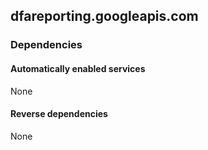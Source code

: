 ## dfareporting.googleapis.com

### Dependencies

#### Automatically enabled services

None

#### Reverse dependencies

None
